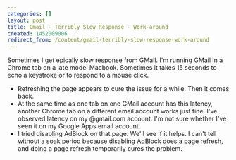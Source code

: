 ```yaml
---
categories: []
layout: post
title: Gmail - Terribly Slow Response - Work-around
created: 1452009006
redirect_from: /content/gmail-terribly-slow-response-work-around
---
```

Sometimes I get epically slow response from GMail.  I'm running GMail in a Chrome tab on a late model Macbook.  Sometimes it takes 15 seconds to echo a keystroke or to respond to a mouse click.

* Refreshing the page appears to cure the issue for a while.  Then it comes back.
* At the same time as one tab on one GMail account has this latency, another Chrome tab on a different email account works just fine.  I've observed latency on my @gmail.com account.  I'm not sure whether I've seen it on my Google Apps email account.
* I tried disabling AdBlock on that page.  We'll see if it helps.  I can't tell without a soak period because disabling AdBlock does a page refresh, and doing a page refresh temporarily cures the problem.

